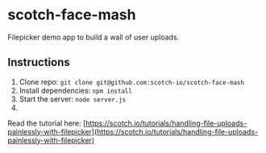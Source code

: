 # scotch-face-mash
Filepicker demo app to build a wall of user uploads.

## Instructions

1. Clone repo: `git clone git@github.com:scotch-io/scotch-face-mash`
2. Install dependencies: `npm install`
3. Start the server: `node server.js`
4. 


Read the tutorial here: [https://scotch.io/tutorials/handling-file-uploads-painlessly-with-filepicker](https://scotch.io/tutorials/handling-file-uploads-painlessly-with-filepicker)
